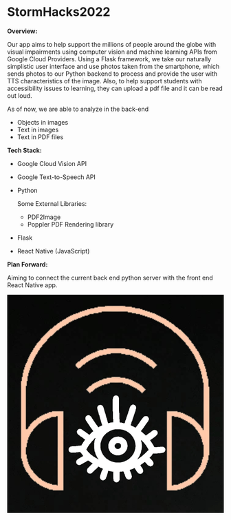 # StormHacks2022

**Overview:**

Our app aims to help support the millions of people around the globe with visual impairments using computer vision and machine learning APIs from Google Cloud Providers. Using a Flask framework, we take our naturally simplistic user interface and use photos taken from the smartphone, which sends photos to our Python backend to process and provide the user with TTS characteristics of the image. Also, to help support students with accessibility issues to learning, they can upload a pdf file and it can be read out loud.  


As of now, we are able to analyze in the back-end
- Objects in images
- Text in images
- Text in PDF files

**Tech Stack:**

- Google Cloud Vision API
- Google Text-to-Speech API
- Python

    Some External Libraries:
    - PDF2Image
    - Poppler PDF Rendering library

- Flask
- React Native (JavaScript)

**Plan Forward:**

Aiming to connect the current back end python server with the front end React Native app.

![Logo](ReactAppLogo.png)
